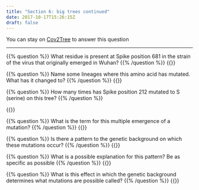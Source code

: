 ```yaml
---
title: "Section 6: big trees continued"
date: 2017-10-17T15:26:15Z
draft: false
---
```


You can stay on <a href="//cov2tree.org" target="blank">Cov2Tree</a> to answer this question

-----


{{% question %}}
What residue is present at Spike position 681 in the strain of the virus that originally emerged in Wuhan?
{{% /question %}}
{{<answerbox key="fdddsfd" >}}

{{% question %}}
Name some lineages where this amino acid has mutated. What has it changed to?
{{% /question %}}
{{<answerbox key="dfsdfdsfds" >}}

{{% question %}}
How many times has Spike position 212 mutated to S (serine) on this tree?
{{% /question %}}

{{<answerbox key="sadkposdaddskposa" >}}

{{% question %}}
What is the term for this multiple emergence of a mutation?
{{% /question %}}
{{<answerbox key="sasadkpsaasddosadfdkposa" >}}


{{% question %}}
Is there a pattern to the genetic background on which these mutations occur?
{{% /question %}}
{{<answerbox key="sadkpsadofdsa123dkposa" >}}




{{% question %}}
What is a possible explanation for this pattern? Be as specific as possible
{{% /question %}}
{{<answerbox key="sad2232kposarfgdkposa" >}}




{{% question %}}
What is this effect in which the genetic background determines what mutations are possible called?
{{% /question %}}
{{<answerbox key="sad2232kp323osadkposa" >}}

